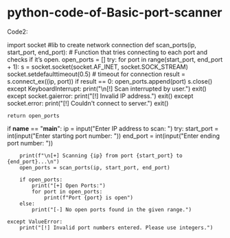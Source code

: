 # python-code-of-Basic-port-scanner

Code2:

import socket                                #lib to create network connection
def scan_ports(ip, start_port, end_port):   # Function that tries connecting to each port and checks if it’s open.
    open_ports = []
    try:
        for port in range(start_port, end_port + 1):
            s = socket.socket(socket.AF_INET, socket.SOCK_STREAM)
            socket.setdefaulttimeout(0.5)  # timeout for connection
            result = s.connect_ex((ip, port))
            if result == 0:
                open_ports.append(port)
            s.close()
    except KeyboardInterrupt:
        print("\n[!] Scan interrupted by user.")
        exit()
    except socket.gaierror:
        print("[!] Invalid IP address.")
        exit()
    except socket.error:
        print("[!] Couldn't connect to server.")
        exit()
    
    return open_ports

if __name__ == "__main__":
    ip = input("Enter IP address to scan: ")
    try:
        start_port = int(input("Enter starting port number: "))
        end_port = int(input("Enter ending port number: "))
        
        print(f"\n[+] Scanning {ip} from port {start_port} to {end_port}...\n")
        open_ports = scan_ports(ip, start_port, end_port)
        
        if open_ports:
            print("[+] Open Ports:")
            for port in open_ports:
                print(f"Port {port} is open")
        else:
            print("[-] No open ports found in the given range.")
    
    except ValueError:
        print("[!] Invalid port numbers entered. Please use integers.")
